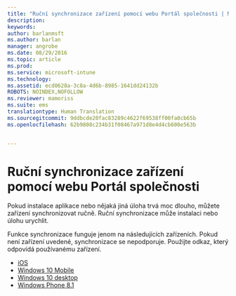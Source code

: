 ```yaml
---
title: "Ruční synchronizace zařízení pomocí webu Portál společnosti | Microsoft Intune"
description: 
keywords: 
author: barlanmsft
ms.author: barlan
manager: angrobe
ms.date: 08/29/2016
ms.topic: article
ms.prod: 
ms.service: microsoft-intune
ms.technology: 
ms.assetid: ecd0628a-3c8a-4d6b-8985-1641dd24132b
ROBOTS: NOINDEX,NOFOLLOW
ms.reviewer: mamoriss
ms.suite: ems
translationtype: Human Translation
ms.sourcegitcommit: 9ddbcde20fac83289c4622f69538ff00fa0cb65b
ms.openlocfilehash: 62b9808c234b31f08467a971d8e4d4cb600e563b


---
```



# <a name="sync-your-device-manually-by-using-the-company-portal-website"></a>Ruční synchronizace zařízení pomocí webu Portál společnosti

Pokud instalace aplikace nebo nějaká jiná úloha trvá moc dlouho, můžete zařízení synchronizovat ručně. Ruční synchronizace může instalaci nebo úlohu urychlit.

Funkce synchronizace funguje jenom na následujících zařízeních. Pokud není zařízení uvedené, synchronizace se nepodporuje. Použijte odkaz, který odpovídá používanému zařízení. 

* [iOS](sync-your-device-manually-ios.md)
* [Windows 10 Mobile](sync-your-device-manually-windows.md#windows-10-mobile)
* [Windows 10 desktop](sync-your-device-manually-windows.md#windows-10-desktop)
* [Windows Phone 8.1](sync-your-device-manually-windows.md#windows-phone-8-1)




<!--HONumber=Nov16_HO1-->



